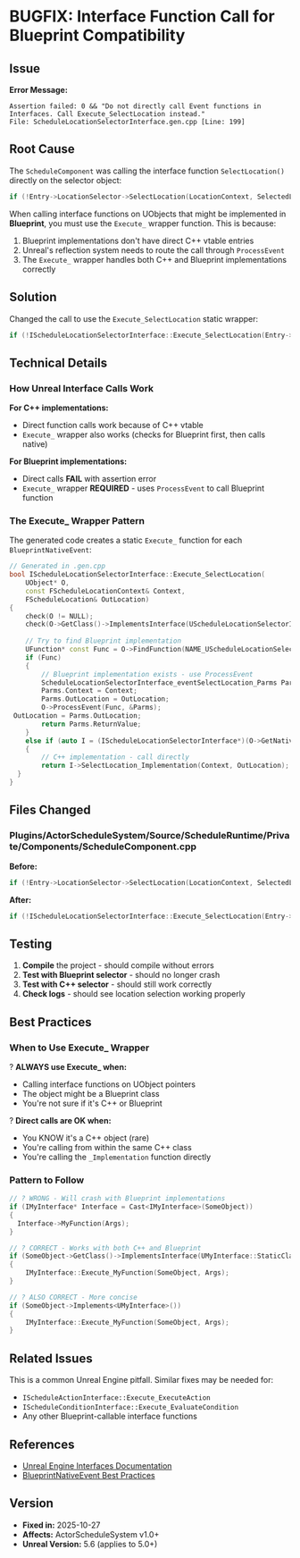 # BUGFIX: Interface Function Call for Blueprint Compatibility

## Issue
**Error Message:**
```
Assertion failed: 0 && "Do not directly call Event functions in Interfaces. Call Execute_SelectLocation instead."
File: ScheduleLocationSelectorInterface.gen.cpp [Line: 199]
```

## Root Cause
The `ScheduleComponent` was calling the interface function `SelectLocation()` directly on the selector object:

```cpp
if (!Entry->LocationSelector->SelectLocation(LocationContext, SelectedLocation))
```

When calling interface functions on UObjects that might be implemented in **Blueprint**, you must use the `Execute_` wrapper function. This is because:

1. Blueprint implementations don't have direct C++ vtable entries
2. Unreal's reflection system needs to route the call through `ProcessEvent`
3. The `Execute_` wrapper handles both C++ and Blueprint implementations correctly

## Solution
Changed the call to use the `Execute_SelectLocation` static wrapper:

```cpp
if (!IScheduleLocationSelectorInterface::Execute_SelectLocation(Entry->LocationSelector, LocationContext, SelectedLocation))
```

## Technical Details

### How Unreal Interface Calls Work

**For C++ implementations:**
- Direct function calls work because of C++ vtable
- `Execute_` wrapper also works (checks for Blueprint first, then calls native)

**For Blueprint implementations:**
- Direct calls **FAIL** with assertion error
- `Execute_` wrapper **REQUIRED** - uses `ProcessEvent` to call Blueprint function

### The Execute_ Wrapper Pattern

The generated code creates a static `Execute_` function for each `BlueprintNativeEvent`:

```cpp
// Generated in .gen.cpp
bool IScheduleLocationSelectorInterface::Execute_SelectLocation(
    UObject* O, 
    const FScheduleLocationContext& Context, 
    FScheduleLocation& OutLocation)
{
    check(O != NULL);
    check(O->GetClass()->ImplementsInterface(UScheduleLocationSelectorInterface::StaticClass()));
    
    // Try to find Blueprint implementation
    UFunction* const Func = O->FindFunction(NAME_UScheduleLocationSelectorInterface_SelectLocation);
    if (Func)
    {
        // Blueprint implementation exists - use ProcessEvent
        ScheduleLocationSelectorInterface_eventSelectLocation_Parms Parms;
        Parms.Context = Context;
        Parms.OutLocation = OutLocation;
        O->ProcessEvent(Func, &Parms);
 OutLocation = Parms.OutLocation;
        return Parms.ReturnValue;
    }
    else if (auto I = (IScheduleLocationSelectorInterface*)(O->GetNativeInterfaceAddress(...)))
    {
        // C++ implementation - call directly
        return I->SelectLocation_Implementation(Context, OutLocation);
  }
}
```

## Files Changed

### Plugins/ActorScheduleSystem/Source/ScheduleRuntime/Private/Components/ScheduleComponent.cpp

**Before:**
```cpp
if (!Entry->LocationSelector->SelectLocation(LocationContext, SelectedLocation))
```

**After:**
```cpp
if (!IScheduleLocationSelectorInterface::Execute_SelectLocation(Entry->LocationSelector, LocationContext, SelectedLocation))
```

## Testing

1. **Compile** the project - should compile without errors
2. **Test with Blueprint selector** - should no longer crash
3. **Test with C++ selector** - should still work correctly
4. **Check logs** - should see location selection working properly

## Best Practices

### When to Use Execute_ Wrapper

? **ALWAYS use Execute_ when:**
- Calling interface functions on UObject pointers
- The object might be a Blueprint class
- You're not sure if it's C++ or Blueprint

? **Direct calls are OK when:**
- You KNOW it's a C++ object (rare)
- You're calling from within the same C++ class
- You're calling the `_Implementation` function directly

### Pattern to Follow

```cpp
// ? WRONG - Will crash with Blueprint implementations
if (IMyInterface* Interface = Cast<IMyInterface>(SomeObject))
{
  Interface->MyFunction(Args);
}

// ? CORRECT - Works with both C++ and Blueprint
if (SomeObject->GetClass()->ImplementsInterface(UMyInterface::StaticClass()))
{
    IMyInterface::Execute_MyFunction(SomeObject, Args);
}

// ? ALSO CORRECT - More concise
if (SomeObject->Implements<UMyInterface>())
{
    IMyInterface::Execute_MyFunction(SomeObject, Args);
}
```

## Related Issues

This is a common Unreal Engine pitfall. Similar fixes may be needed for:
- `IScheduleActionInterface::Execute_ExecuteAction`
- `IScheduleConditionInterface::Execute_EvaluateCondition`
- Any other Blueprint-callable interface functions

## References

- [Unreal Engine Interfaces Documentation](https://docs.unrealengine.com/5.3/en-US/interfaces-in-unreal-engine/)
- [BlueprintNativeEvent Best Practices](https://docs.unrealengine.com/5.3/en-US/blueprint-native-events-in-unreal-engine/)

## Version
- **Fixed in:** 2025-10-27
- **Affects:** ActorScheduleSystem v1.0+
- **Unreal Version:** 5.6 (applies to 5.0+)
